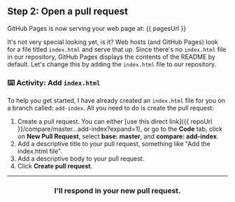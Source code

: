 ## Step 2: Open a pull request

GitHub Pages is now serving your web page at: {{ pagesUrl }}

It's not very special looking yet, is it? Web hosts (and GitHub Pages) look for a file titled `index.html` and serve that up. Since there's no `index.html` file in our repository, GitHub Pages displays the contents of the README by default. Let's change this by adding the `index.html` file to our repository.

### :keyboard: Activity: Add `index.html`

To help you get started, I have already created an `index.html` file for you on a branch called: `add-index`. All you need to do is create the pull request:

1. Create a pull request. You can either [use this direct link]({{ repoUrl }}/compare/master...add-index?expand=1), or go to the **Code** tab, click on **New Pull Request**, select **base: master**, and **compare: add-index**.
2. Add a descriptive title to your pull request, something like "Add the index.html file".
3. Add a descriptive body to your pull request.
4. Click **Create pull request**.

<hr>
<h3 align="center">I'll respond in your new pull request.</h3>
